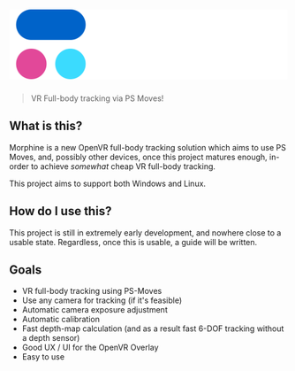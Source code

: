 # ![Morphine](https://github.com/morphinevr/morphine/blob/master/contrib/logo.png?raw=true)
> VR Full-body tracking via PS Moves!

## What is this?

Morphine is a new OpenVR full-body tracking solution which aims to use PS Moves, and, possibly other devices, once this project matures enough, in-order to achieve *somewhat* cheap VR full-body tracking.

This project aims to support both Windows and Linux.

## How do I use this?

This project is still in extremely early development, and nowhere close to a usable state. Regardless, once this is usable, a guide will be written.

## Goals

- VR full-body tracking using PS-Moves
- Use any camera for tracking (if it's feasible)
- Automatic camera exposure adjustment
- Automatic calibration
- Fast depth-map calculation (and as a result fast 6-DOF tracking without a depth sensor)
- Good UX / UI for the OpenVR Overlay
- Easy to use
